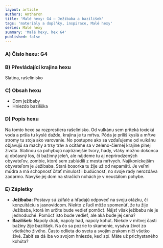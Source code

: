 ```yaml
---
layout: article
authors: Antharon
title: 'Malé hexy: G4 – Ježibaba a bazilišek'
tags: 'materiály a doplňky, inspirace, Malé hexy'
series: Malé hexy
summary: 'Malé hexy, hex G4'
published: false
---
```

### A) Číslo hexu: G4

### B) Převládající krajina hexu

Slatina, rašelinisko
  
### C) Obsah hexu

- Dom ježibaby
- Hniezdo baziliška
  
### D) Popis hexu

Na tomto hexe sa rozprestiera rašelinisko. Od vulkánu sem priteká toxická voda a pršia tu kyslé dažde, krajina je tu mŕtva. Pôda je príliš kyslá a mŕtve stromy tu stoja ako varovanie. No postupne ako sa vzďaľujeme od vulkánu objavujú sa machy a trsy tráv a ocitáme sa v zeleno-čiernej krajine plnej života. Slatinou sa pohybujú najrôznejšie tvory, hady, vtáky možno dokonca aj občasný los, či bažinný jeleň, ale nájdeme tu aj neprirodzených obyvateľov, zombie, ktoré sem zablúdili z mesta mŕtvych. Najikonickejším obyvateľom je Ježibaba. Stará bosorka tu žije už od nepamäti. Je veľmi múdra a má schopnosť čítať minulosť i budúcnosť, no svoje rady nerozdáva zadarmo. Navyše jej dom na stračích nohách je v neustálom pohybe.
  
### E) Zápletky

- **Ježibaba:** Postavy sú zúfalé a hľadajú odpoveď na svoju otázku, či konzultáciu s jasnovidcom. Niekto z ľudí môže spomenúť, že tu žije Ježibaba, ktorá im určite bude vedieť pomôcť. Nájsť však ježibabu nie je jednoduché. Pomôcť isto bude vedieť, ale aká bude jej cena?
- **Bazilišek:** Napoly drak, napoly had, napoly kohút. Niekde v mŕtvej časti bažiny žije bazilišek. Na čo sa pozrie to skamenie, vysáva život zo všetkého živého. Často odlieta do sveta a svojím zrakom ničí všetko živé. Zabiť sa dá iba vo svojom hniezde, keď spí. Máte už prichystaného kohúta?
